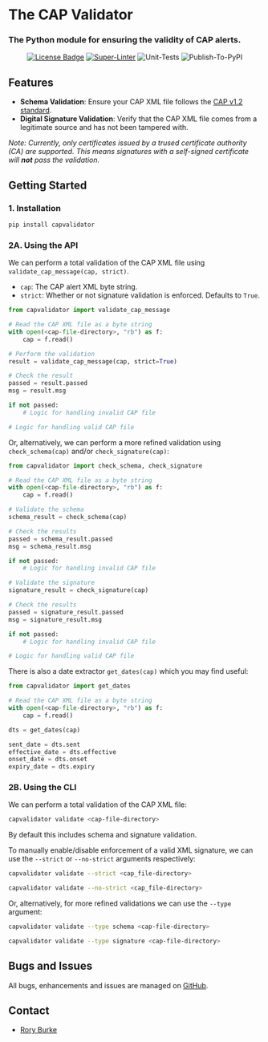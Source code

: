 # The CAP Validator

### The Python module for ensuring the validity of CAP alerts.

<div align="center">

  <a href="https://github.com/wmo-im/capvalidator/blob/main/LICENSE" alt="License" ><img src="https://img.shields.io/badge/License-Apache_2.0-blue" alt="License Badge"></img></a>
  [![Super-Linter](https://github.com/wmo-im/capvalidator/actions/workflows/test-code-quality.yml/badge.svg)](https://github.com/marketplace/actions/super-linter)
  ![Unit-Tests](https://github.com/wmo-im/capvalidator/actions/workflows/unit-tests.yml/badge.svg)
  ![Publish-To-PyPI](https://github.com/wmo-im/capvalidator/actions/workflows/publish-to-pypi.yml/badge.svg)

</div>

## Features

- **Schema Validation**: Ensure your CAP XML file follows the [CAP v1.2 standard](https://docs.oasis-open.org/emergency/cap/v1.2/CAP-v1.2-os.html).
- **Digital Signature Validation**: Verify that the CAP XML file comes from a legitimate source and has not been tampered with.

*Note: Currently, only certificates issued by a trused certificate authority (CA) are supported. This means signatures with a self-signed certificate will **not** pass the validation.*

## Getting Started

### 1. Installation

```bash
pip install capvalidator
```

### 2A. Using the API

We can perform a total validation of the CAP XML file using `validate_cap_message(cap, strict)`.

- `cap`: The CAP alert XML byte string.
- `strict`: Whether or not signature validation is enforced. Defaults to `True`.

```python
from capvalidator import validate_cap_message

# Read the CAP XML file as a byte string
with open(<cap-file-directory>, "rb") as f:
    cap = f.read()

# Perform the validation
result = validate_cap_message(cap, strict=True)

# Check the result
passed = result.passed
msg = result.msg

if not passed:
    # Logic for handling invalid CAP file

# Logic for handling valid CAP file
```

Or, alternatively, we can perform a more refined validation using `check_schema(cap)` and/or `check_signature(cap)`:
```python
from capvalidator import check_schema, check_signature

# Read the CAP XML file as a byte string
with open(<cap-file-directory>, "rb") as f:
    cap = f.read()

# Validate the schema
schema_result = check_schema(cap)

# Check the results
passed = schema_result.passed
msg = schema_result.msg

if not passed:
    # Logic for handling invalid CAP file

# Validate the signature
signature_result = check_signature(cap)

# Check the results
passed = signature_result.passed
msg = signature_result.msg

if not passed:
    # Logic for handling invalid CAP file

# Logic for handling valid CAP file

```

There is also a date extractor `get_dates(cap)` which you may find useful:
```python
from capvalidator import get_dates

# Read the CAP XML file as a byte string
with open(<cap-file-directory>, "rb") as f:
    cap = f.read()

dts = get_dates(cap)

sent_date = dts.sent
effective_date = dts.effective
onset_date = dts.onset
expiry_date = dts.expiry
```

### 2B. Using the CLI

We can perform a total validation of the CAP XML file:

```bash
capvalidator validate <cap-file-directory>
```
By default this includes schema and signature validation.

To manually enable/disable enforcement of a valid XML signature, we can use the `--strict` or `--no-strict` arguments respectively:

```bash
capvalidator validate --strict <cap_file-directory> 
```

```bash
capvalidator validate --no-strict <cap_file-directory> 
```

Or, alternatively, for more refined validations we can use the `--type` argument:
```bash
capvalidator validate --type schema <cap-file-directory>
```

```bash
capvalidator validate --type signature <cap-file-directory>
```

## Bugs and Issues

All bugs, enhancements and issues are managed on [GitHub](https://github.com/wmo-im/capvalidator/issues).

## Contact

* [Rory Burke](https://github.com/RoryPTB)
